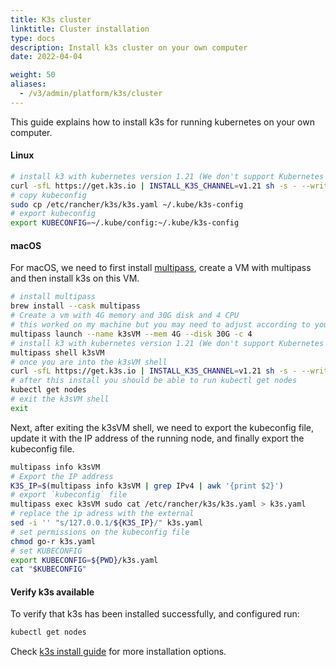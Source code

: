 ```yaml
---
title: K3s cluster
linktitle: Cluster installation
type: docs
description: Install k3s cluster on your own computer
date: 2022-04-04

weight: 50
aliases:
  - /v3/admin/platform/k3s/cluster
---
```


This guide explains how to install k3s for running kubernetes on your own computer.

#### Linux
```bash
# install k3 with kubernetes version 1.21 (We don't support Kubernetes 1.22+ yet)
curl -sfL https://get.k3s.io | INSTALL_K3S_CHANNEL=v1.21 sh -s - --write-kubeconfig-mode 644
# copy kubeconfig
sudo cp /etc/rancher/k3s/k3s.yaml ~/.kube/k3s-config
# export kubeconfig
export KUBECONFIG=~/.kube/config:~/.kube/k3s-config
```
#### macOS
For macOS, we need to first install [multipass](https://multipass.run/), create a VM with multipass and then install k3s on this VM.
```bash
# install multipass
brew install --cask multipass
# Create a vm with 4G memory and 30G disk and 4 CPU
# this worked on my machine but you may need to adjust according to your system and your needs
multipass launch --name k3sVM --mem 4G --disk 30G -c 4
# install k3 with kubernetes version 1.21 (We don't support Kubernetes 1.22+ yet)
multipass shell k3sVM
# once you are into the k3sVM shell
curl -sfL https://get.k3s.io | INSTALL_K3S_CHANNEL=v1.21 sh -s - --write-kubeconfig-mode 644
# after this install you should be able to run kubectl get nodes
kubectl get nodes
# exit the k3sVM shell
exit
```

Next, after exiting the k3sVM shell, we need to export the kubeconfig file,  update it with the IP address of the running node, and finally export the kubeconfig file.
```bash
multipass info k3sVM
# Export the IP address
K3S_IP=$(multipass info k3sVM | grep IPv4 | awk '{print $2}')
# export `kubeconfig` file
multipass exec k3sVM sudo cat /etc/rancher/k3s/k3s.yaml > k3s.yaml
# replace the ip adress with the external
sed -i '' "s/127.0.0.1/${K3S_IP}/" k3s.yaml
# set permissions on the kubeconfig file
chmod go-r k3s.yaml
# set KUBECONFIG
export KUBECONFIG=${PWD}/k3s.yaml
cat "$KUBECONFIG"
```
#### Verify k3s available
To verify that k3s has been installed successfully, and configured run:

```bash
kubectl get nodes
```

Check [k3s install guide](https://rancher.com/docs/k3s/latest/en/installation/) for more installation options.
